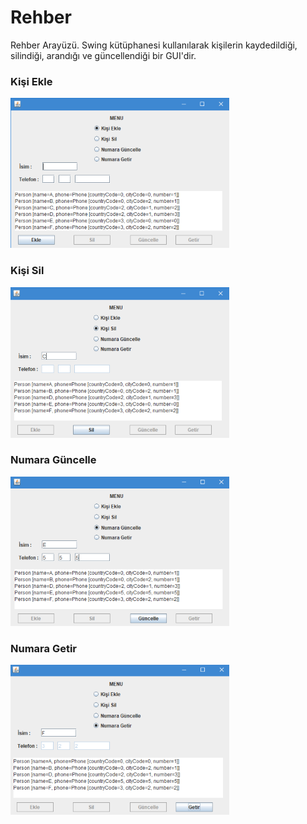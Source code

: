 # Rehber
Rehber Arayüzü. Swing kütüphanesi kullanılarak kişilerin kaydedildiği, silindiği, arandığı ve güncellendiği bir GUI'dir.

### Kişi Ekle
![](images/kisi_ekle.PNG)

### Kişi Sil
![](images/kisi_sil.PNG)

### Numara Güncelle
![](images/num_guncelle.PNG)

### Numara Getir
![](images/num_getir.PNG)

